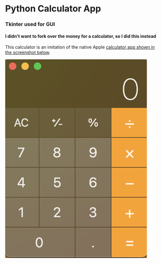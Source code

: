 # Python Calculator App
### Tkinter used for GUI

#### I didn't want to fork over the money for a calculator, so I did this instead

This calculator is an imitation of the native Apple [calculator app shown in the screenshot below](https://en.wikipedia.org/wiki/Calculator_(Apple)).

![Image of Apple calculator app](apple_calculator_image.png)